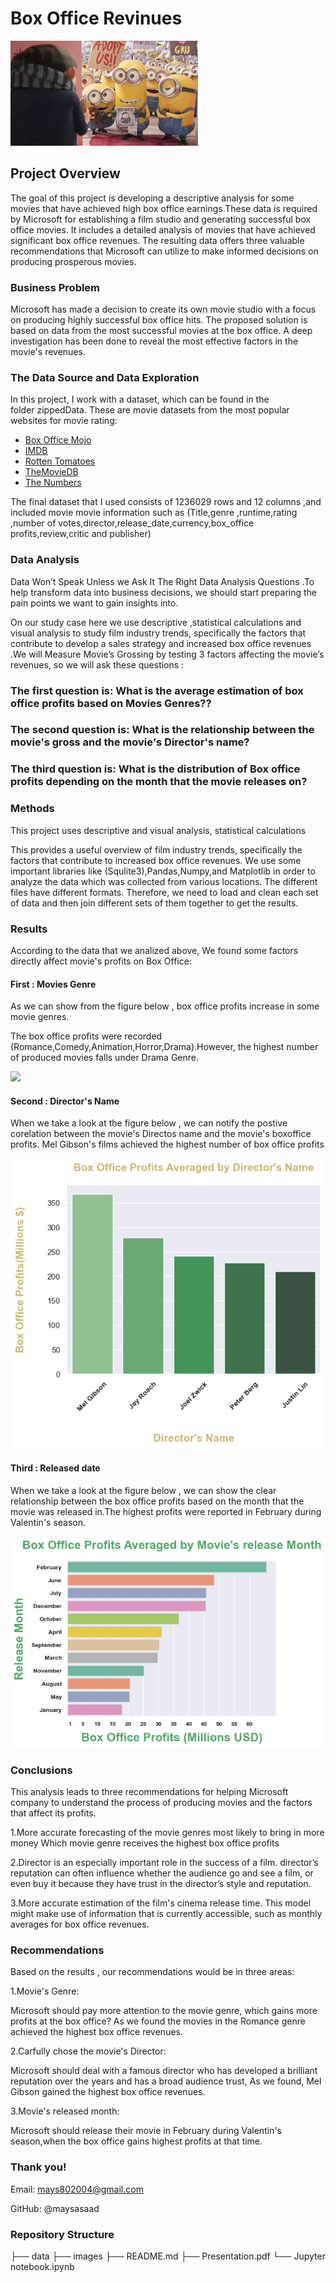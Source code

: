 # Box Office Revinues

<img src='images/2222.png'>

## Project Overview

The goal of this project is developing a descriptive analysis for some movies that have achieved high box office earnings.These data is  required by Microsoft for establishing a film studio and generating successful box office movies. It includes a detailed analysis of movies that have achieved significant box office revenues. The resulting data offers three valuable recommendations that Microsoft can utilize to make informed decisions on producing prosperous movies.


### Business Problem

Microsoft has made a decision to create its own movie studio with a focus on producing highly successful box office hits.
The proposed solution is based on data from the most successful movies at the box office.
A deep investigation has been done to reveal the most effective factors in the movie's revenues.

### The Data Source and Data Exploration

In this project, I work with a dataset, which can be found in the folder zippedData. These are movie datasets from the most popular websites for movie rating: 
* [Box Office Mojo](https://www.boxofficemojo.com/)
* [IMDB](https://www.imdb.com/)
* [Rotten Tomatoes](https://www.rottentomatoes.com/)
* [TheMovieDB](https://www.themoviedb.org/)
* [The Numbers](https://www.the-numbers.com/)

The final dataset that I used consists of 1236029 rows and 12 columns ,and included movie movie information such as (Title,genre ,runtime,rating ,number of votes,director,release_date,currency,box_office profits,review,critic and publisher)

### Data Analysis

Data Won’t Speak Unless we Ask It The Right Data Analysis Questions .To help transform data into business decisions, we should start preparing the pain points we want to gain insights into.

On our study case here we use descriptive ,statistical calculations and visual analysis to study film industry trends, specifically the factors that contribute to develop a sales strategy and increased box office revenues .We will Measure Movie’s Grossing by testing 3 factors affecting the movie’s revenues, so we will ask these questions :


### The first question is: What is the average estimation of box office profits based on Movies Genres??

### The second question is: What is the relationship between the movie's gross and the movie's Director's name?

### The third question is: What is the distribution of Box office profits depending on the month that the movie releases on?



### Methods 
This project uses descriptive and visual analysis, statistical calculations

This provides a useful overview of film industry trends, specifically the factors that contribute to increased box office revenues.
We use some important libraries like (Squlite3),Pandas,Numpy,and Matplotlib in order to analyze the data which was collected from various locations. The different files have different formats. Therefore, we need to load and clean each set of data and then join different sets of them together to get the results.

### Results

According to the data that we analized above, We found some factors directly affect movie's profits on Box Office:

#### First : Movies Genre

As we can show from the figure below , box office profits increase in some movie genres.

The box office profits were recorded (Romance,Comedy,Animation,Horror,Drama).However, the highest number of produced movies falls under Drama Genre.

<img src='images/genre'>

#### Second : Director's Name

When we take a look at the figure below , we can notify the postive corelation between the movie's Directos name and the movie's boxoffice profits.
Mel Gibson's films achieved the highest number of box office profits

 <img src='images/director.png'>  

#### Third : Released date

When we take a look at the figure below , we can show the clear relationship between the box office profits based on the month that the movie was released in.The highest profits were reported in February during Valentin's season.

<img src='images/month.png'>  


### Conclusions
This analysis leads to three recommendations for helping Microsoft company to understand the process of producing movies and the factors that affect its profits.

1.More accurate forecasting of the movie genres most likely to bring in more money Which movie genre receives the highest box office profits

2.Director is an especially important role in the success of a film. director’s reputation can often influence whether the audience go and see a film, or even buy it because they have trust in the director’s style and reputation.

3.More accurate estimation of the film's cinema release time. This model might make use of information that is currently accessible, such as monthly averages for box office revenues.



### Recommendations
Based on the results , our recommendations would be in three areas:

1.Movie's Genre:

Microsoft should pay more attention to the movie genre, which gains more profits at the box office? As we found the movies in the Romance genre achieved the highest box office revenues.

2.Carfully chose the movie's Director:

Microsoft should deal with a famous director who has developed a brilliant reputation over the years and has a broad audience trust, As we found, Mel Gibson gained the highest box office revenues.

3.Movie's released month:

Microsoft should release their movie in February during Valentin's season,when the box office gains highest profits at that time.



###  Thank you!

Email: mays802004@gmail.com

GitHub: @maysasaad   

### Repository Structure

├── data ├── images ├── README.md ├── Presentation.pdf └── Jupyter notebook.ipynb
